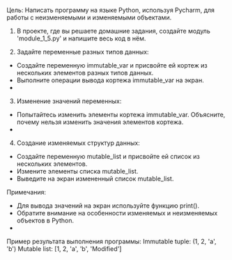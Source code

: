 Цель:
Написать программу на языке Python, используя Pycharm, для работы с неизменяемыми и изменяемыми объектами.

1. В проекте, где вы решаете домашние задания, создайте модуль 'module_1_5.py' и напишите весь код в нём.

2. Задайте переменные разных типов данных:
  - Создайте переменную immutable_var и присвойте ей кортеж из нескольких элементов разных типов данных.
  - Выполните операции вывода кортежа immutable_var на экран.
  - 
3. Изменение значений переменных:
  - Попытайтесь изменить элементы кортежа immutable_var. Объясните, почему нельзя изменить значения элементов кортежа.
  - 
4. Создание изменяемых структур данных:
  - Создайте переменную mutable_list и присвойте ей список из нескольких элементов.
  - Измените элементы списка mutable_list.
  - Выведите на экран измененный список mutable_list.

Примечания:
- Для вывода значений на экран используйте функцию print().
- Обратите внимание на особенности изменяемых и неизменяемых объектов в Python.
- 
Пример результата выполнения программы:
Immutable tuple: (1, 2, 'a', 'b')
Mutable list: [1, 2, 'a', 'b', 'Modified']

